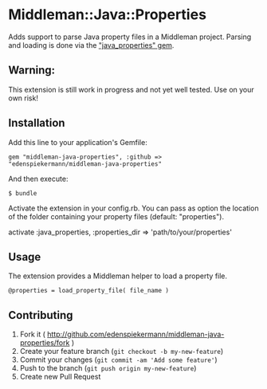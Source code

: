 # Middleman::Java::Properties

Adds support to parse Java property files in a Middleman project. Parsing and loading is done via the ["java_properties" gem](https://github.com/flergl/java-properties-for-ruby).

## Warning:
This extension is still work in progress and not yet well tested. Use on your own risk!

## Installation

Add this line to your application's Gemfile:

    gem "middleman-java-properties", :github => "edenspiekermann/middleman-java-properties"

And then execute:

    $ bundle

Activate the extension in your config.rb. You can pass as option the location of the folder containing your property files (default: "properties").

activate :java_properties, :properties_dir => 'path/to/your/properties'

## Usage

The extension provides a Middleman helper to load a property file.

    @properties = load_property_file( file_name )


## Contributing

1. Fork it ( http://github.com/edenspiekermann/middleman-java-properties/fork )
2. Create your feature branch (`git checkout -b my-new-feature`)
3. Commit your changes (`git commit -am 'Add some feature'`)
4. Push to the branch (`git push origin my-new-feature`)
5. Create new Pull Request
